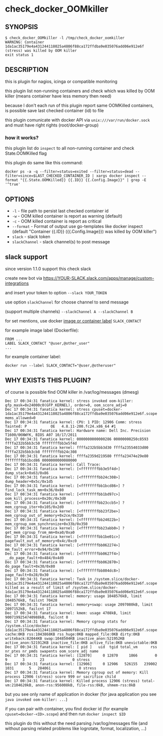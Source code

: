 # check_docker_OOMkiller

## SYNOPSIS

```
$ check_docker_OOMkiller -l /tmp/check_docker_oomkiller
WARNING: Container 1da1ac35179e4a431244118025a4806f88ca172ffdba9e035076add06e912e6f (stress) was killed by OOM killer
exit status 1
```

## DESCRIPTION
this is plugin for nagios, icinga or compatible monitoring

this plugin list non-running containers and check which was killed by OOM killer (means container have less memory then need)

because I don't each run of this plugin report same OOMKilled containers, is possible save last checked container (id) to file

this plugin comunicate with docker API via `unix:///var/run/docker.sock` and must have right rights (root/docker-group)

### how it works?
this plugin list do `inspect` to all non-running container and check State.OOMKilled flag

this plugin do same like this command:
```
docker ps -a -q --filter=status=exited --filter=status=dead --filter=since=$LAST_CHECKED_CONTAINER_ID | xargs docker inspect --format "{{.State.OOMKilled}} {{.ID}} {{.Config.Image}}" | grep -E '^true'
```

## OPTIONS
* `-l` - file path to persist last checked container id
* `-w` - OOM killed container is report as warning (default)
* `-c` - OOM killed container is report as critical
* `--format` - Format of output use go-templates like docker inspect (default "Container {{.ID}} ({{.Config.Image}}) was killed by OOM killer")
* `slack` - slack token
* `slackChannel` - slack channel(s) to post message

## slack support
since version 1.1.0 support this check slack

create new bot via https://YOUR-SLACK.slack.com/apps/manage/custom-integrations

and insert your token to option `--slack YOUR_TOKEN`

use option `slackChannel` for choose channel to send message

(support multiple channels) `--slackChannel A --slackChannel B`

for set mentions, use docker [image or container label](https://docs.docker.com/engine/userguide/labels-custom-metadata/#value-guidelines) `SLACK_CONTACT`

for example image label (Dockerfile):

```
FROM ...
LABEL SLACK_CONTACT "@user,@other_user"
...
```

for example container label:

```
docker run --label SLACK_CONTACT="@user,@otheruser"
```

## WHY EXISTS THIS PLUGIN?

of course is possible find OOM killer in /var/log/messages (dmesg)

```
Dec 17 00:34:31 fanatica kernel: stress invoked oom-killer: gfp_mask=0x24000c0(GFP_KERNEL), order=0, oom_score_adj=0
Dec 17 00:34:31 fanatica kernel: stress cpuset=docker-1da1ac35179e4a431244118025a4806f88ca172ffdba9e035076add06e912e6f.scope mems_allowed=0
Dec 17 00:34:31 fanatica kernel: CPU: 1 PID: 12906 Comm: stress Tainted: P           OE   4.8.11-200.fc24.x86_64 #1
Dec 17 00:34:31 fanatica kernel: Hardware name: Dell Inc. Precision T1600/06NWYK, BIOS A07 10/17/2011
Dec 17 00:34:31 fanatica kernel: 0000000000000286 00000000250c8593 ffffa232b5bb3c50 ffffffffbb3e5f4d
Dec 17 00:34:31 fanatica kernel: ffffa232b5bb3d30 ffffa23554033d00 ffffa232b5bb3cb8 ffffffffbb24c308
Dec 17 00:34:31 fanatica kernel: ffffa2359d219580 ffffa23474e29e80 ffffffffbb1bcd86 0000000000080000
Dec 17 00:34:31 fanatica kernel: Call Trace:
Dec 17 00:34:31 fanatica kernel: [<ffffffffbb3e5f4d>] dump_stack+0x63/0x86
Dec 17 00:34:31 fanatica kernel: [<ffffffffbb24c308>] dump_header+0x5c/0x1d5
Dec 17 00:34:31 fanatica kernel: [<ffffffffbb1bcd86>] ? find_lock_task_mm+0x36/0x80
Dec 17 00:34:31 fanatica kernel: [<ffffffffbb1bd97c>] oom_kill_process+0x20c/0x3d0
Dec 17 00:34:31 fanatica kernel: [<ffffffffbb23ccb5>] ? mem_cgroup_iter+0x105/0x2d0
Dec 17 00:34:31 fanatica kernel: [<ffffffffbb23f2be>] mem_cgroup_out_of_memory+0x2ce/0x310
Dec 17 00:34:31 fanatica kernel: [<ffffffffbb24022b>] mem_cgroup_oom_synchronize+0x33b/0x350
Dec 17 00:34:31 fanatica kernel: [<ffffffffbb23abb0>] ? get_mem_cgroup_from_mm+0xa0/0xa0
Dec 17 00:34:31 fanatica kernel: [<ffffffffbb1be01c>] pagefault_out_of_memory+0x4c/0xc0
Dec 17 00:34:31 fanatica kernel: [<ffffffffbb062274>] mm_fault_error+0x94/0x190
Dec 17 00:34:31 fanatica kernel: [<ffffffffbb0627f4>] __do_page_fault+0x484/0x4d0
Dec 17 00:34:31 fanatica kernel: [<ffffffffbb062870>] do_page_fault+0x30/0x80
Dec 17 00:34:31 fanatica kernel: [<ffffffffbb804dc8>] page_fault+0x28/0x30
Dec 17 00:34:31 fanatica kernel: Task in /system.slice/docker-1da1ac35179e4a431244118025a4806f88ca172ffdba9e035076add06e912e6f.scope killed as a result of limit of /system.slice/docker-1da1ac35179e4a431244118025a4806f88ca172ffdba9e035076add06e912e6f.scope
Dec 17 00:34:31 fanatica kernel: memory: usage 1048576kB, limit 1048576kB, failcnt 70428
Dec 17 00:34:31 fanatica kernel: memory+swap: usage 2097080kB, limit 2097152kB, failcnt 17
Dec 17 00:34:31 fanatica kernel: kmem: usage 4708kB, limit 9007199254740988kB, failcnt 0
Dec 17 00:34:31 fanatica kernel: Memory cgroup stats for /system.slice/docker-1da1ac35179e4a431244118025a4806f88ca172ffdba9e035076add06e912e6f.scope: cache:0KB rss:1043868KB rss_huge:0KB mapped_file:0KB dirty:0KB writeback:82044KB swap:1048504KB inactive_anon:521952KB active_anon:521912KB inactive_file:0KB active_file:0KB unevictable:0KB
Dec 17 00:34:31 fanatica kernel: [ pid ]   uid  tgid total_vm      rss nr_ptes nr_pmds swapents oom_score_adj name
Dec 17 00:34:31 fanatica kernel: [12870]     0 12870     1866        0       9       3       23             0 stress
Dec 17 00:34:31 fanatica kernel: [12906]     0 12906   526155   239002    1031       5   284061             0 stress
Dec 17 00:34:31 fanatica kernel: Memory cgroup out of memory: Kill process 12906 (stress) score 999 or sacrifice child
Dec 17 00:34:31 fanatica kernel: Killed process 12906 (stress) total-vm:2104620kB, anon-rss:956008kB, file-rss:0kB, shmem-rss:0kB
```

but you see only name of application in docker (for java application you see `java invoked oom-killer: ...`)

if you can pair with container, you find docker id (for example `cpuset=docker-<ID>.scope`) and then run `docker inspect $ID`

this plugin do this without the need parsing /var/log/messages file (and without parsing related problems like logrotate, format, localization, ...)
